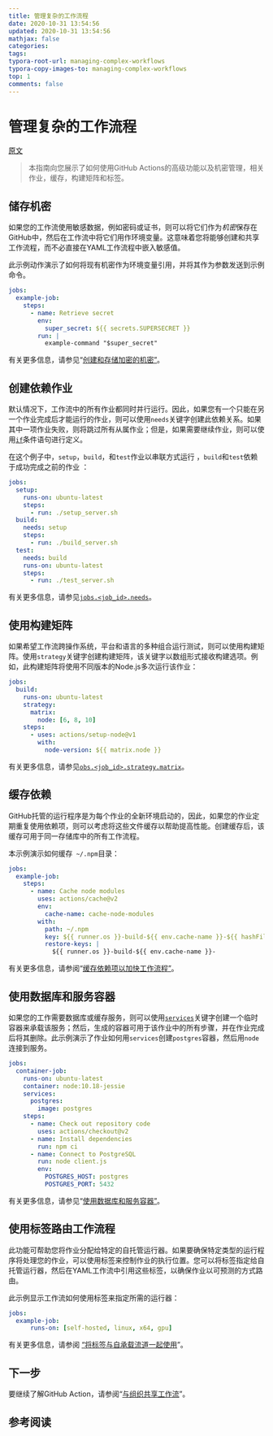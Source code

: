 ```yaml
---
title: 管理复杂的工作流程
date: 2020-10-31 13:54:56
updated: 2020-10-31 13:54:56
mathjax: false
categories: 
tags:
typora-root-url: managing-complex-workflows
typora-copy-images-to: managing-complex-workflows
top: 1
comments: false
---
```



# 管理复杂的工作流程

[原文](https://docs.github.com/en/free-pro-team@latest/actions/learn-github-actions/managing-complex-workflows)

> 本指南向您展示了如何使用GitHub Actions的高级功能以及机密管理，相关作业，缓存，构建矩阵和标签。 



## 储存机密

如果您的工作流使用敏感数据，例如密码或证书，则可以将它们作为*机密*保存在GitHub中，然后在工作流中将它们用作环境变量。这意味着您将能够创建和共享工作流程，而不必直接在YAML工作流程中嵌入敏感值。

此示例动作演示了如何将现有机密作为环境变量引用，并将其作为参数发送到示例命令。

```yaml
jobs:
  example-job:
    steps:
      - name: Retrieve secret
        env:
          super_secret: ${{ secrets.SUPERSECRET }}
        run: |
          example-command "$super_secret"
```

有关更多信息，请参见“[创建和存储加密的机密”](https://docs.github.com/en/free-pro-team@latest/actions/configuring-and-managing-workflows/creating-and-storing-encrypted-secrets)。

## 创建依赖作业

默认情况下，工作流中的所有作业都同时并行运行。因此，如果您有一个只能在另一个作业完成后才能运行的作业，则可以使用`needs`关键字创建此依赖关系。如果其中一项作业失败，则将跳过所有从属作业；但是，如果需要继续作业，则可以使用[`if`](https://docs.github.com/en/free-pro-team@latest/actions/reference/workflow-syntax-for-github-actions#jobsjob_idif)条件语句进行定义。

在这个例子中，`setup`，`build`，和`test`作业以串联方式运行 ，`build`和`test`依赖于成功完成之前的作业 ：

```yaml
jobs:
  setup:
    runs-on: ubuntu-latest
    steps:
      - run: ./setup_server.sh
  build:
    needs: setup
    steps:
      - run: ./build_server.sh
  test:
    needs: build
    runs-on: ubuntu-latest
    steps:
      - run: ./test_server.sh 
```

有关更多信息，请参见[`jobs.<job_id>.needs`](https://docs.github.com/en/free-pro-team@latest/actions/reference/workflow-syntax-for-github-actions#jobsjob_idneeds)。

## 使用构建矩阵

如果希望工作流跨操作系统，平台和语言的多种组合运行测试，则可以使用构建矩阵。使用`strategy`关键字创建构建矩阵，该关键字以数组形式接收构建选项。例如，此构建矩阵将使用不同版本的Node.js多次运行该作业：

```yaml
jobs:
  build:
    runs-on: ubuntu-latest
    strategy:
      matrix:
        node: [6, 8, 10]
    steps:
      - uses: actions/setup-node@v1
        with:
          node-version: ${{ matrix.node }}
```

有关更多信息，请参见[`obs.<job_id>.strategy.matrix`](https://docs.github.com/en/free-pro-team@latest/actions/reference/workflow-syntax-for-github-actions#jobsjob_idstrategymatrix)。

## 缓存依赖

GitHub托管的运行程序是为每个作业的全新环境启动的，因此，如果您的作业定期重复使用依赖项，则可以考虑将这些文件缓存以帮助提高性能。创建缓存后，该缓存可用于同一存储库中的所有工作流程。

本示例演示如何缓存` ~/.npm`目录：

```yaml
jobs:
  example-job:
    steps:
      - name: Cache node modules
        uses: actions/cache@v2
        env:
          cache-name: cache-node-modules
        with:
          path: ~/.npm
          key: ${{ runner.os }}-build-${{ env.cache-name }}-${{ hashFiles('**/package-lock.json') }}
          restore-keys: |
            ${{ runner.os }}-build-${{ env.cache-name }}-
```

有关更多信息，请参阅“[缓存依赖项以加快工作流程”](https://docs.github.com/en/free-pro-team@latest/actions/configuring-and-managing-workflows/caching-dependencies-to-speed-up-workflows)。

## 使用数据库和服务容器

如果您的工作需要数据库或缓存服务，则可以使用[`services`](https://docs.github.com/en/free-pro-team@latest/actions/reference/workflow-syntax-for-github-actions#jobsjob_idservices)关键字创建一个临时容器来承载该服务；然后，生成的容器可用于该作业中的所有步骤，并在作业完成后将其删除。此示例演示了作业如何用`services`创建`postgres`容器，然后用`node`连接到服务。

```yaml
jobs:
  container-job:
    runs-on: ubuntu-latest
    container: node:10.18-jessie
    services:
      postgres:
        image: postgres
    steps:
      - name: Check out repository code
        uses: actions/checkout@v2
      - name: Install dependencies
        run: npm ci
      - name: Connect to PostgreSQL
        run: node client.js
        env:
          POSTGRES_HOST: postgres
          POSTGRES_PORT: 5432
```

有关更多信息，请参见“[使用数据库和服务容器”](https://docs.github.com/en/free-pro-team@latest/actions/configuring-and-managing-workflows/using-databases-and-service-containers)。

## 使用标签路由工作流程

此功能可帮助您将作业分配给特定的自托管运行器。如果要确保特定类型的运行程序将处理您的作业，可以使用标签来控制作业的执行位置。您可以将标签指定给自托管运行器，然后在YAML工作流中引用这些标签，以确保作业以可预测的方式路由。

此示例显示工作流如何使用标签来指定所需的运行器：

```yaml
jobs:
  example-job:
      runs-on: [self-hosted, linux, x64, gpu]
```

有关更多信息，请参阅 [“将标签与自承载流道一起使用](https://docs.github.com/en/free-pro-team@latest/actions/hosting-your-own-runners/using-labels-with-self-hosted-runners)”。

## 下一步

要继续了解GitHub Action，请参阅“[与组织共享工作流](https://docs.github.com/en/free-pro-team@latest/actions/learn-github-actions/sharing-workflows-with-your-organization)”。





## 参考阅读


